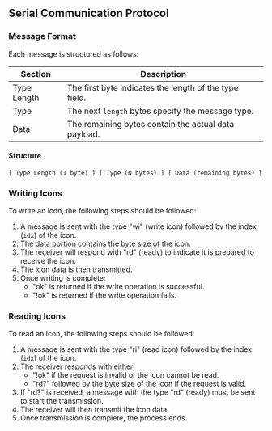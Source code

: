 ## Serial Communication Protocol

### Message Format

Each message is structured as follows:

| Section     | Description                                            |
| ----------- | ------------------------------------------------------ |
| Type Length | The first byte indicates the length of the type field. |
| Type        | The next `length` bytes specify the message type.      |
| Data        | The remaining bytes contain the actual data payload.   |

#### Structure

```
[ Type Length (1 byte) ] [ Type (N bytes) ] [ Data (remaining bytes) ]
```

### Writing Icons

To write an icon, the following steps should be followed:

1. A message is sent with the type "wi" (write icon) followed by the index (`idx`) of the icon.
2. The data portion contains the byte size of the icon.
3. The receiver will respond with "rd" (ready) to indicate it is prepared to receive the icon.
4. The icon data is then transmitted.
5. Once writing is complete:
   - "ok" is returned if the write operation is successful.
   - "!ok" is returned if the write operation fails.

### Reading Icons

To read an icon, the following steps should be followed:

1. A message is sent with the type "ri" (read icon) followed by the index (`idx`) of the icon.
2. The receiver responds with either:
   - "!ok" if the request is invalid or the icon cannot be read.
   - "rd?" followed by the byte size of the icon if the request is valid.
3. If "rd?" is received, a message with the type "rd" (ready) must be sent to start the transmission.
4. The receiver will then transmit the icon data.
5. Once transmission is complete, the process ends.
